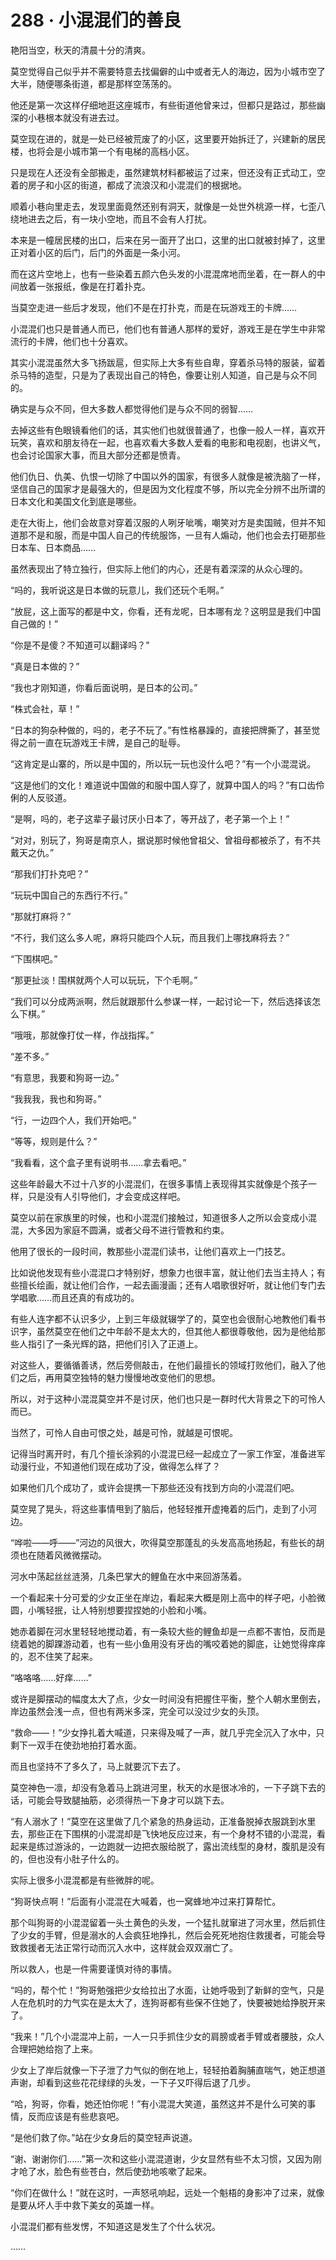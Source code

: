 # 288 · 小混混们的善良

艳阳当空，秋天的清晨十分的清爽。

莫空觉得自己似乎并不需要特意去找偏僻的山中或者无人的海边，因为小城市空了大半，随便哪条街道，都是那样空荡荡的。

他还是第一次这样仔细地逛这座城市，有些街道他曾来过，但都只是路过，那些幽深的小巷根本就没有进去过。

莫空现在进的，就是一处已经被荒废了的小区，这里要开始拆迁了，兴建新的居民楼，也将会是小城市第一个有电梯的高档小区。

只是现在人还没有全部搬走，虽然建筑材料都被运了过来，但还没有正式动工，空着的房子和小区的街道，都成了流浪汉和小混混们的根据地。

顺着小巷向里走去，发现里面竟然还别有洞天，就像是一处世外桃源一样，七歪八绕地进去之后，有一块小空地，而且不会有人打扰。

本来是一幢居民楼的出口，后来在另一面开了出口，这里的出口就被封掉了，这里正对着小区的后门，后门的外面是一条小河。

而在这片空地上，也有一些染着五颜六色头发的小混混席地而坐着，在一群人的中间放着一张报纸，像是在打着扑克。

当莫空走进一些后才发现，他们不是在打扑克，而是在玩游戏王的卡牌……

小混混们也只是普通人而已，他们也有普通人那样的爱好，游戏王是在学生中非常流行的卡牌，他们也十分喜欢。

其实小混混虽然大多飞扬跋扈，但实际上大多有些自卑，穿着杀马特的服装，留着杀马特的造型，只是为了表现出自己的特色，像要让别人知道，自己是与众不同的。

确实是与众不同，但大多数人都觉得他们是与众不同的弱智……

去掉这些有色眼镜看他们的话，其实他们也就很普通了，也像一般人一样，喜欢开玩笑，喜欢和朋友待在一起，也喜欢看大多数人爱看的电影和电视剧，也讲义气，也会讨论国家大事，而且大部分还都是愤青。

他们仇日、仇美、仇恨一切除了中国以外的国家，有很多人就像是被洗脑了一样，坚信自己的国家才是最强大的，但是因为文化程度不够，所以完全分辨不出所谓的日本文化和美国文化到底是哪些。

走在大街上，他们会故意对穿着汉服的人咧牙呲嘴，嘲笑对方是卖国贼，但并不知道那不是和服，而是中国人自己的传统服饰，一旦有人煽动，他们也会去打砸那些日本车、日本商品……

虽然表现出了特立独行，但实际上他们的内心，还是有着深深的从众心理的。

“吗的，我听说这是日本做的玩意儿，我们还玩个毛啊。”

“放屁，这上面写的都是中文，你看，还有龙呢，日本哪有龙？这明显是我们中国自己做的！”

“你是不是傻？不知道可以翻译吗？”

“真是日本做的？”

“我也才刚知道，你看后面说明，是日本的公司。”

“株式会社，草！”

“日本的狗杂种做的，吗的，老子不玩了。”有性格暴躁的，直接把牌撕了，甚至觉得之前一直在玩游戏王卡牌，是自己的耻辱。

“这肯定是山寨的，所以是中国的，所以玩一玩也没什么吧？”有一个小混混说。

“这是他们的文化！难道说中国做的和服中国人穿了，就算中国人的吗？”有口齿伶俐的人反驳道。

“是啊，吗的，老子这辈子最讨厌小日本了，等开战了，老子第一个上！”

“对对，别玩了，狗哥是南京人，据说那时候他曾祖父、曾祖母都被杀了，有不共戴天之仇。”

“那我们打扑克吧？”

“玩玩中国自己的东西行不行。”

“那就打麻将？”

“不行，我们这么多人呢，麻将只能四个人玩，而且我们上哪找麻将去？”

“下围棋吧。”

“那更扯淡！围棋就两个人可以玩玩，下个毛啊。”

“我们可以分成两派啊，然后就跟那什么参谋一样，一起讨论一下，然后选择该怎么下棋。”

“哦哦，那就像打仗一样，作战指挥。”

“差不多。”

“有意思，我要和狗哥一边。”

“我我我，我也和狗哥。”

“行，一边四个人，我们开始吧。”

“等等，规则是什么？”

“我看看，这个盒子里有说明书……拿去看吧。”

这些年龄最大不过十八岁的小混混们，在很多事情上表现得其实就像是个孩子一样，只是没有人引导他们，才会变成这样吧。

莫空以前在家族里的时候，也和小混混们接触过，知道很多人之所以会变成小混混，大多因为家庭不圆满，或者父母不进行管教和约束。

他用了很长的一段时间，教那些小混混们读书，让他们喜欢上一门技艺。

比如说他发现有些小混混口才特别好，想象力也很丰富，就让他们去当主持人；有些擅长绘画，就让他们合作，一起去画漫画；还有人唱歌很好听，就让他们专门去学唱歌……而且还真的有成功的。

有些人连字都不认识多少，上到三年级就辍学了的，莫空也会很耐心地教他们看书识字，虽然莫空在他们之中年龄不是太大的，但其他人都很尊敬他，因为是他给那些人指引了一条光辉的路，把他们引入了正道上。

对这些人，要循循善诱，然后旁侧敲击，在他们最擅长的领域打败他们，融入了他们之后，再用莫空独特的魅力慢慢地改变他们的思想。

所以，对于这种小混混莫空并不是讨厌，他们也只是一群时代大背景之下的可怜人而已。

当然了，可怜人自由可恨之处，越是可怜，就越是可恨呢。

记得当时离开时，有几个擅长涂鸦的小混混已经一起成立了一家工作室，准备进军动漫行业，不知道他们现在成功了没，做得怎么样了？

如果他们几个成功了，或许会提携一下那些还没有找到方向的小混混们吧。

莫空晃了晃头，将这些事情甩到了脑后，他轻轻推开虚掩着的后门，走到了小河边。

“哗啦——呼——”河边的风很大，吹得莫空那蓬乱的头发高高地扬起，有些长的胡须也在随着风微微摆动。

河水中荡起丝丝涟漪，几条巴掌大的鲤鱼在水中来回游荡着。

一个看起来十分可爱的少女正坐在岸边，看起来大概是刚上高中的样子吧，小脸微圆，小嘴轻抿，让人特别想要捏捏她的小脸和小嘴。

她赤着脚在河水里轻轻地搅动着，有一条较大些的鲤鱼却是一点都不害怕，反而是绕着她的脚踝游动着，也有一些小鱼用没有牙齿的嘴咬着她的脚底，让她觉得痒痒的，忍不住笑了起来。

“咯咯咯……好痒……”

或许是脚摆动的幅度太大了点，少女一时间没有把握住平衡，整个人朝水里倒去，岸边虽然会浅一点，但也有两米多深，完全可以没过少女的头顶。

“救命——！”少女挣扎着大喊道，只来得及喊了一声，就几乎完全沉入了水中，只剩下一双手在使劲地拍打着水面。

而且也坚持不了多久了，马上就要沉下去了。

莫空神色一凛，却没有急着马上跳进河里，秋天的水是很冰冷的，一下子跳下去的话，可能会导致腿抽筋，必须得热一下身才可以跳下去。

“有人溺水了！”莫空在这里做了几个紧急的热身运动，正准备脱掉衣服跳到水里去，那些正在下围棋的小混混却是飞快地反应过来，有一个身材不错的小混混，看起来是练过游泳的，一边跑就一边把衣服给脱了，露出流线型的身材，腹肌是没有的，但也没有小肚子什么的。

实际上很多小混混都是有些微胖的呢。

“狗哥快点啊！”后面有小混混在大喊着，也一窝蜂地冲过来打算帮忙。

那个叫狗哥的小混混留着一头土黄色的头发，一个猛扎就窜进了河水里，然后抓住了少女的手臂，但是溺水的人会疯狂地挣扎，然后会死死地抱住救援者，可能会导致救援者无法正常行动而沉入水中，这样就会双双溺亡了。

所以救人，也是一件需要谨慎对待的事情。

“吗的，帮个忙！”狗哥勉强把少女给拉出了水面，让她呼吸到了新鲜的空气，只是人在危机时的力气实在是太大了，连狗哥都有些保不住她了，快要被她给挣脱开来了。

“我来！”几个小混混冲上前，一人一只手抓住少女的肩膀或者手臂或者腰肢，众人合理把她给抱了上来。

少女上了岸后就像一下子泄了力气似的倒在地上，轻轻拍着胸脯直喘气，她正想道声谢，却看到这些花花绿绿的头发，一下子又吓得后退了几步。

“哈，狗哥，你看，她还怕你呢！”有小混混大笑道，虽然这并不是什么可笑的事情，反而应该是有些悲哀吧。

“是他们救了你。”站在少女身后的莫空轻声说道。

“谢、谢谢你们……”第一次和这些小混混道谢，少女显然有些不太习惯，又因为刚才呛了水，脸色有些苍白，然后使劲地咳嗽了起来。

“你们在做什么！”就在这时，一声怒吼响起，远处一个魁梧的身影冲了过来，就像是要从坏人手中救下美女的英雄一样。

小混混们都有些发愣，不知道这是发生了个什么状况。

……
